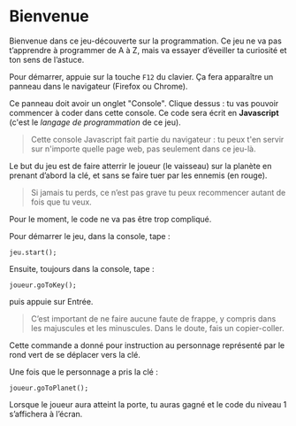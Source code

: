 # Bienvenue
Bienvenue dans ce jeu-découverte sur la programmation. Ce jeu ne va pas
t’apprendre à programmer de A à Z, mais va essayer d’éveiller ta
curiosité et ton sens de l’astuce.

Pour démarrer, appuie sur la touche `F12` du clavier. Ça fera
apparaître un panneau dans le navigateur (Firefox ou Chrome).

Ce panneau doit avoir un onglet "Console". Clique dessus : tu vas
pouvoir commencer à coder dans cette console. Ce code sera écrit en
**Javascript** (c'est le *langage de programmation* de ce jeu).

>Cette console Javascript fait partie du navigateur :
tu peux t'en servir sur n'importe quelle page web, pas seulement dans
ce jeu-là.


Le but du jeu est de faire atterrir le joueur (le vaisseau) sur la
planète en prenant d’abord la clé, et sans se faire tuer par les
ennemis (en rouge).

>Si jamais tu perds, ce n’est pas grave tu peux recommencer autant de
fois que tu veux.

Pour le moment, le code ne va pas être trop compliqué.

Pour démarrer le jeu, dans la console, tape :
```
jeu.start();
```

Ensuite, toujours dans la console, tape :

```
joueur.goToKey();
```

puis appuie sur Entrée.

>C’est important de ne faire aucune faute de frappe, y compris dans
>les majuscules et les minuscules. Dans le doute, fais un copier-coller.

Cette commande a donné pour instruction au personnage représenté par
le rond vert de se déplacer vers la clé.

Une fois que le personnage a pris la clé :

```
joueur.goToPlanet();
```

Lorsque le joueur aura atteint la porte, tu auras gagné et le code
du niveau 1 s’affichera à l’écran.